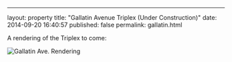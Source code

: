 ---
layout: property
title:  "Gallatin Avenue Triplex (Under Construction)"
date:   2014-09-20 16:40:57
published: false
permalink: gallatin.html


A rendering of the Triplex to come:

![Gallatin Ave. Rendering]({{site.images}}/gallatin_dream.png)

